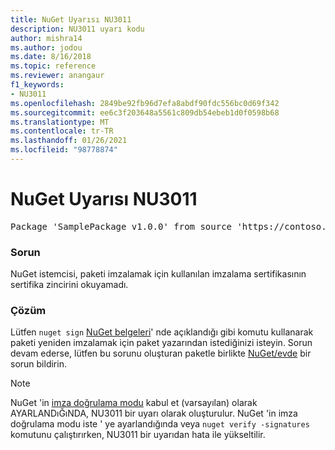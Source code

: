 ```yaml
---
title: NuGet Uyarısı NU3011
description: NU3011 uyarı kodu
author: mishra14
ms.author: jodou
ms.date: 8/16/2018
ms.topic: reference
ms.reviewer: anangaur
f1_keywords:
- NU3011
ms.openlocfilehash: 2849be92fb96d7efa8abdf90fdc556bc0d69f342
ms.sourcegitcommit: ee6c3f203648a5561c809db54ebeb1d0f0598b68
ms.translationtype: MT
ms.contentlocale: tr-TR
ms.lasthandoff: 01/26/2021
ms.locfileid: "98778874"
---
```

# <a name="nuget-warning-nu3011"></a>NuGet Uyarısı NU3011

<pre>Package 'SamplePackage v1.0.0' from source 'https://contoso.com/index.json': The primary signature is invalid.</pre>

### <a name="issue"></a>Sorun

NuGet istemcisi, paketi imzalamak için kullanılan imzalama sertifikasının sertifika zincirini okuyamadı.


### <a name="solution"></a>Çözüm

Lütfen `nuget sign` [NuGet belgeleri](../../create-packages/sign-a-package.md)' nde açıklandığı gibi komutu kullanarak paketi yeniden imzalamak için paket yazarından istediğinizi isteyin. Sorun devam ederse, lütfen bu sorunu oluşturan paketle birlikte [NuGet/evde](https://github.com/NuGet/Home/issues) bir sorun bildirin.


> [!Note]
> NuGet 'in [imza doğrulama modu](../../consume-packages/installing-signed-packages.md#configure-package-signature-requirements) kabul et (varsayılan) olarak AYARLANDıĞıNDA, NU3011 bir uyarı olarak oluşturulur. NuGet 'in imza doğrulama modu iste ' ye ayarlandığında veya `nuget verify -signatures` komutunu çalıştırırken, NU3011 bir uyarıdan hata ile yükseltilir. 

